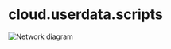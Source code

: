 #  cloud.userdata.scripts


![Network diagram](https://github.com/gh4m/cloud.userdata.scripts/raw/main/docs/wireguard-network-diagram.drawio.png)

